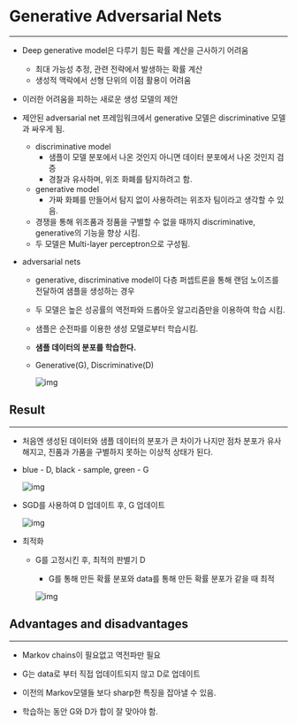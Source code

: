 # **Generative Adversarial Nets**

<hr>

- Deep generative model은 다루기 힘든 확률 계산을 근사하기 어려움
  - 최대 가능성 추정, 관련 전략에서 발생하는 확률 계산
  - 생성적 맥락에서 선형 단위의 이점 활용이 어려움
- 이러한 어려움을 피하는 새로운 생성 모델의 제안

- 제안된 adversarial net 프레임워크에서 generative 모델은 discriminative 모델과 싸우게 됨.
  - discriminative model
    - 샘플이 모델 분포에서 나온 것인지 아니면 데이터 분포에서 나온 것인지 검증
    - 경찰과 유사하며, 위조 화폐를 탐지하려고 함.
  - generative model
    - 가짜 화폐를 만들어서 탐지 없이 사용하려는 위조자 팀이라고 생각할 수 있음.
  - 경쟁을 통해 위조품과 정품을 구별할 수 없을 때까지 discriminative, generative의 기능을 향상 시킴.
  - 두 모델은 Multi-layer perceptron으로 구성됨.

- adversarial nets

  - generative, discriminative model이 다층 퍼셉트론을 통해 랜덤 노이즈를 전달하여 샘플을 생성하는 경우

  - 두 모델은 높은 성공률의 역전파와 드롭아웃 알고리즘만을 이용하여 학습 시킴.

  - 샘플은 순전파를 이용한 생성 모델로부터 학습시킴.

  - **샘플 데이터의 분포를 학습한다.**

  - Generative(G), Discriminative(D)

    ![img](https://blog.kakaocdn.net/dn/cocQG4/btqEPllaEt6/La3SQp6ksuWWcTnOLypKRk/img.png)



## Result

<hr>

- 처음엔 생성된 데이터와 샘플 데이터의 분포가 큰 차이가 나지만 점차 분포가 유사해지고, 진품과 가품을 구별하지 못하는 이상적 상태가 된다.

- blue - D, black - sample, green - G

  ![img](https://blog.kakaocdn.net/dn/cYLxST/btqERsJITK3/Vruhky37COwYyFk7nKLaF1/img.png)

- SGD를 사용하여 D 업데이트 후, G 업데이트

  ![img](https://blog.kakaocdn.net/dn/bHxruV/btqEPlZKJ59/eUpChhDAQlSzeEWUUafDY1/img.png)

- 최적화

  - G를 고정시킨 후, 최적의 판별기 D

    - G를 통해 만든 확률 분포와 data를 통해 만든 확률 분포가 같을 때 최적

    ![img](https://blog.kakaocdn.net/dn/2o8cM/btqEP3c4xEs/F7shUXkKNM9ps2skTTkQq0/img.png)



## Advantages and disadvantages

<hr>

- Markov chains이 필요없고 역전파만 필요
- G는 data로 부터 직접 업데이트되지 않고 D로 업데이트
-  이전의 Markov모델들 보다 sharp한 특징을 잡아낼 수 있음.

- 학습하는 동안 G와 D가 합이 잘 맞아야 함.